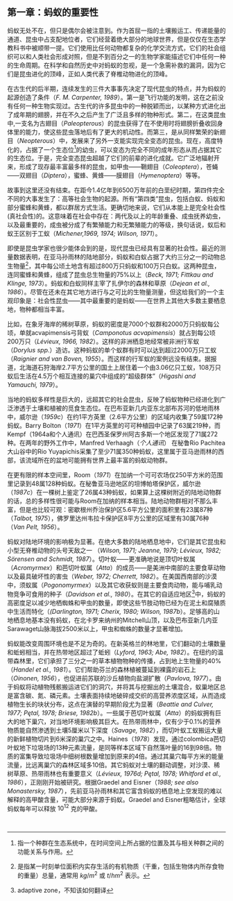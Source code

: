 ## 第一章：蚂蚁的重要性


​		蚂蚁无处不在，但只是偶尔会被注意到。作为首屈一指的土壤搬运工、传递能量的通道、昆虫中占支配地位者，它们经营着绝大部分的地球世界，但是仅仅在生态学教科书中被顺带一提。它们使用比任何动物都复杂的化学交流方式，它们的社会组织可以和人类社会形成对照，但是不到百分之一的生物学家能描述它们中任何一种的生命周期。在科学和自然历史中对蚂蚁的忽视，是一个急需补救的漏洞，因为它们是昆虫进化的顶峰，正如人类代表了脊椎动物进化的顶峰。

​		在古生代的后半期，连续发生的三件大事事先决定了现代昆虫的特点，并为蚂蚁的起源创造了条件（*F. M. Carpenter, 1989*）。第一是飞行功能的发明，这在之前没有任何一种生物实现过。古生代的许多昆虫中的一种脱颖而出，以某种方式进化出了成年期的翅膀，并在不久之后产生了广泛且多样的物种形式。第二，在这类昆虫中,一支名为古翅目（*Paleopterous*）的昆虫获得了在不使用时将翅膀折叠收回身体里的能力，使这些昆虫落地后有了更大的机动性。而第三，是从同样繁荣的新翅目（*Neopterous*）中，发展来了另外一支能实现完全变态的昆虫。现在，高度特化的，占据了一个生态位[^1]的幼虫，可以变态为完全不同的成年形态从而占据其它的生态位。于是，完全变态昆虫超越了它们的前辈的进化成就。它广泛地辐射开来，形成了现存最丰富最多样的昆虫，如甲虫——鞘翅目（*Coleoptera*），苍蝇——双翅目（*Diptera*），蜜蜂、黄蜂——膜翅目（*Hymenoptera*）等等。

​		故事到这里还没有结束。在距今1.4亿年到6500万年前的白垩纪时期，第四件完全不同的大事发生了：高等社会生物的起源。所有“第四类”昆虫，包括白蚁、蚂蚁和部分蜜蜂和黄蜂，都以群居方式生活。更确切地来说，它们从本能上是完全社会性(真社会性)的。这意味着在社会中存在：两代及以上的年龄重叠、成虫抚养幼虫，以及最重要的，成虫被分成了有繁殖能力和无繁殖能力的等级，换句话说，蚁后和蚁王区别于工蚁（*Michener,1969, 1974; Wilson, 1971*）。

​		即使是昆虫学家也很少能体会到的是，现代昆虫已经具有显著的社会性。最近的测量数据表明，在亚马孙雨林的陆地部分，蚂蚁和白蚁占据了大约三分之一的动物总生物量[^2]，其中每公顷土地含有超过800万只蚂蚁和100万只白蚁。这两种昆虫，连同蜜蜂和黄蜂，组成了昆虫总生物量的75%以上（*Beck, 1971; Fittkau and Klinge, 1973*）。蚂蚁和白蚁同样主宰了扎伊尔的森林和草原（*Dejean et al., 1986*）。尽管在还未在其它地方进行与之可比的生物量测量，但这给我们的一个主观印象是：社会性昆虫——其中最重要的是蚂蚁——在世界上其他大多数主要栖息地，物种都相当丰富。

​		比如，在象牙海岸的稀树草原，蚂蚁的密度是7000个蚁群和2000万只蚂蚁每公顷，单就acvapimensis弓背蚁（*Camponotus acvapimensis*）就占到每公顷200万只（*Lévieux, 1966, 1982*）。这样的非洲栖息地经常被非洲行军蚁（*Dorylus spp.*）造访。这种蚂蚁的单个蚁群有时可以达到超过2000万只工蚁（*Raignier and van Boven, 1955*）。而这样的行军蚁的案例远没有结束。据报道，北海道石狩海岸2.7平方公里的国土上居住着一个由3.06亿只工蚁，108万只蚁后生活在4.5万个相互连接的巢穴中组成的“超级群体”（*Higashi and Yamauchi, 1979*）。

​		当地的蚂蚁多样性是巨大的，远超其它的社会昆虫，反映了蚂蚁物种已经进化到广泛渗透于土壤和植被的觅食生态位。在巴布亚新几内亚东北部布苏河的低地雨林中，威尔逊（*1959c*）在约1平方英里（2.6平方公里）的区域内收集了59属172种蚂蚁。Barry Bolton（*1971*）在1平方英里的可可种植园中记录了63属219种，而Kempf（1964a和个人通讯）在巴西圣保罗州阿古多斯一个地区发现了71属272种。在两年的野外工作中，Manfred Verhaagh（*个人通讯*） 在秘鲁Rio Pachitea大山谷中的Rio Yuyapichis采集了至少71属350种蚂蚁，这里属于亚马逊雨林的西部，该流域所在的盆地可能拥有世界上最丰富的蚂蚁动物群。

​		在更有限的样本空间里，Room（*1971*）在加纳一个可可农场仅250平方米的范围里记录到48属128种蚂蚁。在秘鲁亚马逊地区的坦博帕塔保护区，威尔逊（*1987c*）在一棵树上鉴定了26属43种蚂蚁，如果算上这棵树附近的陆地动物群的话，总的多样性很可能与Room在加纳的样本相当。陆地动物群相对不那么丰富，但是也比较可观：密歇根州乔治保护区5.6平方公里的面积里有23属87种（*Talbot, 1975*），佛罗里达州韦拉卡保护区8平方公里的区域里有30属76种（*Van Pelt, 1956*）。

​		蚂蚁对陆地环境的影响极为显著。在绝大多数的陆地栖息地中，它们是其它昆虫和小型无脊椎动物的头号天敌之一 （*Wilson, 1971; Jeanne, 1979; Lévieux, 1982; Sörensen and Schmidt, 1987*）。切叶蚁——更准确地说是顶切叶蚁属（*Acromyrmex*）和芭切叶蚁属（*Atta*）的成员——是美洲中南部的主要食草动物以及最具破坏性的害虫（*Weber, 1972; Cherrett, 1982*）。在美国西南部的沙漠中，须蚁属（*Pogonomyrmex*）以及其它收获蚁则是主要食肉动物，能与哺乳动物竞争可食用的种子（*Davidson et al., 1980*）。在其它的自适应地区[^?_1]中，蚂蚁的高密度足以减少地栖蜘蛛和甲虫的数量，即使这些节肢动物已经为在泥土和腐殖质中生活而特化（*(Darlington, 1971; Cherix, 1980; Wilson, 1987b*）。足够高的山地栖息地基本没有蚂蚁，在北卡罗来纳州的Mitchell山顶，以及巴布亚新几内亚Sarawaget山脉海拔2500米以上，甲虫和蜘蛛的数量才显著增加。

​		蚂蚁能改变周围环境也是不足为奇的。在新英格兰的林地里，它们翻动的土壤数量和蚯蚓相当，并在热带地区超过了蚯蚓（*Lyford, 1963; Abe, 1982*）。在纽约的温带森林里，它们承担了三分之一的草本植物物种的传播，占到地上生物量的40%（*Handel et al., 1981*）。它们帮助芬兰的森林植被蔓延到裸露的岩石上（*Oinonen, 1956*），也促进前苏联的沙丘植物向盐湖扩散（*Pavlova, 1977*）。由于蚂蚁将动植物残骸搬运进它们的洞穴，并将其与挖掘出的土壤混合，蚁巢地区总是富含碳、氮、磷元素。土壤表面持续地破碎成交织的高营养浓度区域，从而造成植物生长的块状分布，这点在演替的早期阶段尤为显著（*Beattie and Culver, 1977; Pętal, 1978; Briese, 1982b*）。一些属于芭切叶蚁属（*Atta*）的蚂蚁拥有巨大的地下巢穴，对当地环境影响极其巨大。在热带雨林中，仅有少于0.1%的营养物质能自然渗透到土壤5厘米以下深度（*Savage, 1982*），而切叶蚁工蚁搬运大量的新鲜植物切片到6米深的巢穴之中。Haines（*1978*）发现，通过colombica芭切叶蚁地下垃圾场的13种元素流量，是同等样本区域下自然落叶量的16到98倍。物质的富集导致垃圾场中细树根数量增加到原来的4倍。通过其巢穴每平方米的能量流量，比远离巢穴的森林区域多10倍。其它蚂蚁对土壤的翻动调整，对沙漠、稀树草原、热带雨林也有重要意义（*Lévieux, 1976d; Pętal, 1978; Whitford et al., 1986*），正刚刚开始被研究。根据Graedel and Eisner（*1988; see also Monastersky, 1987*），先前亚马孙雨林和其它富含蚂蚁的栖息地上空发现的难以解释的高甲酸含量，可能大部分来源于蚂蚁。Graedel and Eisner粗略估计，全球蚂蚁每年可以释放 $10^{12}$​ 克的甲酸。

​		


[^1]:指一个种群在生态系统中，在时间空间上所占据的位置及其与相关种群之间的功能关系与作用。
[^2]:是指某一时刻单位面积内实存生活的有机物质（干重，包括生物体内所存食物的重量）总量，通常用 $kg/m^2$ 或 $t/hm^2$ 表示。
[^?_1]:adaptive zone，不知该如何翻译
